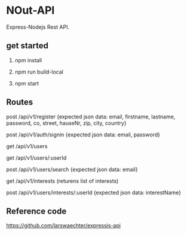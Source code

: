 # NOut-API
Express-Nodejs Rest API.

## get started
1.  npm install

2. npm run build-local

3. npm start

## Routes
post /api/v1/register {expected json data: email, firstname, lastname, password, co, street, hauseNr, zip, city, country}

post /api/v1/auth/signin {expected json data: email, password}

get /api/v1/users

get /api/v1/users/:userId

post /api/v1/users/search {expected json data: email}

get /api/v1/interests (returens list of interests)

post /api/v1/users/interests/:userId {expected json data: interestName}


## Reference code
https://github.com/larswaechter/expressjs-api
